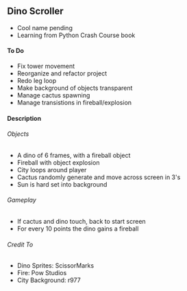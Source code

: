 ## Dino Scroller
- Cool name pending
- Learning from Python Crash Course book

#### To Do
- Fix tower movement
- Reorganize and refactor project
- Redo leg loop
- Make background of objects transparent
- Manage cactus spawning
- Manage transistions in fireball/explosion

#### Description
###### Objects
- A dino of 6 frames, with a fireball object
- Fireball with object explosion
- City loops around player
- Cactus randomly generate and move across screen in 3's
- Sun is hard set into background

###### Gameplay
- If cactus and dino touch, back to start screen
- For every 10 points the dino gains a fireball 

###### Credit To
- Dino Sprites: ScissorMarks
- Fire: Pow Studios
- City Background: r977
